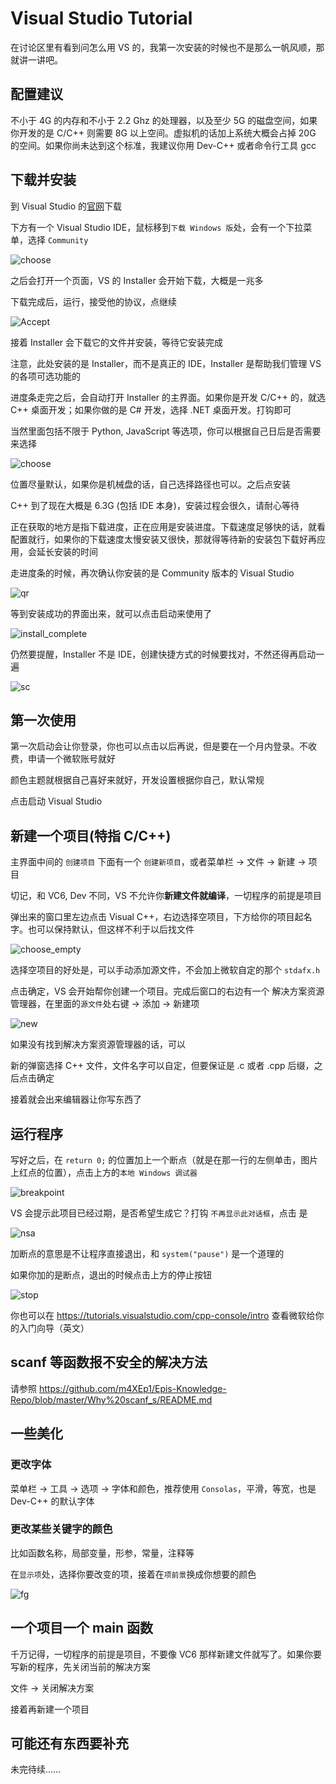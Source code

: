 # Visual Studio Tutorial

在讨论区里有看到问怎么用 VS 的，我第一次安装的时候也不是那么一帆风顺，那就讲一讲吧。

## 配置建议

不小于 4G 的内存和不小于 2.2 Ghz 的处理器，以及至少 5G 的磁盘空间，如果你开发的是 C/C++ 则需要 8G 以上空间。虚拟机的话加上系统大概会占掉 20G 的空间。如果你尚未达到这个标准，我建议你用 Dev-C++ 或者命令行工具 gcc

## 下载并安装

到 Visual Studio 的[官网](https://www.visualstudio.com/zh-hans/)下载

下方有一个 Visual Studio IDE，鼠标移到`下载 Windows 版`处，会有一个下拉菜单，选择 `Community`

![choose](Community.png)

之后会打开一个页面，VS 的 Installer 会开始下载，大概是一兆多

下载完成后，运行，接受他的协议，点继续

![Accept](Accept.png)

接着 Installer 会下载它的文件并安装，等待它安装完成

注意，此处安装的是 Installer，而不是真正的 IDE，Installer 是帮助我们管理 VS 的各项可选功能的

进度条走完之后，会自动打开 Installer 的主界面。如果你是开发 C/C++ 的，就选 C++ 桌面开发；如果你做的是 C# 开发，选择 .NET 桌面开发。打钩即可

当然里面包括不限于 Python, JavaScript 等选项，你可以根据自己日后是否需要来选择

![choose](choose.png)

位置尽量默认，如果你是机械盘的话，自己选择路径也可以。之后点安装

C++ 到了现在大概是 6.3G (包括 IDE 本身)，安装过程会很久，请耐心等待

正在获取的地方是指下载进度，正在应用是安装进度。下载速度足够快的话，就看配置就行，如果你的下载速度太慢安装又很快，那就得等待新的安装包下载好再应用，会延长安装的时间

走进度条的时候，再次确认你安装的是 Community 版本的 Visual Studio

![qr](qr.png)

等到安装成功的界面出来，就可以点击启动来使用了

![install_complete](install_complete.png)

仍然要提醒，Installer 不是 IDE，创建快捷方式的时候要找对，不然还得再启动一遍

![sc](shortcut.png)

## 第一次使用

第一次启动会让你登录，你也可以点击以后再说，但是要在一个月内登录。不收费，申请一个微软账号就好

颜色主题就根据自己喜好来就好，开发设置根据你自己，默认常规

点击启动 Visual Studio

## 新建一个项目(特指 C/C++)

主界面中间的 `创建项目` 下面有一个 `创建新项目`，或者菜单栏 -> 文件 -> 新建 -> 项目

切记，和 VC6, Dev 不同，VS 不允许你**新建文件就编译**，一切程序的前提是项目

弹出来的窗口里左边点击 Visual C++，右边选择空项目，下方给你的项目起名字。也可以保持默认，但这样不利于以后找文件

![choose_empty](choose_empty.png)

选择空项目的好处是，可以手动添加源文件，不会加上微软自定的那个 `stdafx.h`

点击确定，VS 会开始帮你创建一个项目。完成后窗口的右边有一个 解决方案资源管理器，在里面的`源文件`处右键 -> 添加 -> 新建项

![new](new.png)

如果没有找到解决方案资源管理器的话，可以

新的弹窗选择 C++ 文件，文件名字可以自定，但要保证是 .c 或者 .cpp 后缀，之后点击确定

接着就会出来编辑器让你写东西了

## 运行程序

写好之后，在 `return 0;` 的位置加上一个断点（就是在那一行的左侧单击，图片上红点的位置），点击上方的`本地 Windows 调试器`

![breakpoint](breakpoint.png)

VS 会提示此项目已经过期，是否希望生成它？打钩 `不再显示此对话框`，点击 是

![nsa](notshowanymore.png)

加断点的意思是不让程序直接退出，和 `system("pause")` 是一个道理的

如果你加的是断点，退出的时候点击上方的停止按钮

![stop](stop.png)

你也可以在 https://tutorials.visualstudio.com/cpp-console/intro 查看微软给你的入门向导（英文）

## scanf 等函数报不安全的解决方法

请参照 https://github.com/m4XEp1/Epis-Knowledge-Repo/blob/master/Why%20scanf_s/README.md

## 一些美化

### 更改字体

菜单栏 -> 工具 -> 选项 -> 字体和颜色，推荐使用 `Consolas`，平滑，等宽，也是 Dev-C++ 的默认字体

### 更改某些关键字的颜色

比如函数名称，局部变量，形参，常量，注释等

在`显示项`处，选择你要改变的项，接着在`项前景`换成你想要的颜色

![fg](fg.png)

## 一个项目一个 main 函数

千万记得，一切程序的前提是项目，不要像 VC6 那样新建文件就写了。如果你要写新的程序，先关闭当前的解决方案

文件 -> 关闭解决方案

接着再新建一个项目

## 可能还有东西要补充

未完待续……